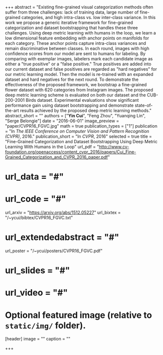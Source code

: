 +++
abstract = "Existing fine-grained visual categorization methods often suffer from three challenges: lack of training data, large number of fine-grained categories, and high intra-class vs. low inter-class variance. In this work we propose a generic iterative framework for fine-grained categorization and dataset bootstrapping that handles these three challenges. Using deep metric learning with humans in the loop, we learn a low dimensional feature embedding with anchor points on manifolds for each category. These anchor points capture intra-class variances and remain discriminative between classes. In each round, images with high confidence scores from our model are sent to humans for labeling. By comparing with exemplar images, labelers mark each candidate image as either a \"true positive\" or a \"false positive.\" True positives are added into our current dataset and false positives are regarded as \"hard negatives\" for our metric learning model. Then the model is re-trained with an expanded dataset and hard negatives for the next round. To demonstrate the effectiveness of the proposed framework, we bootstrap a fine-grained flower dataset with 620 categories from Instagram images. The proposed deep metric learning scheme is evaluated on both our dataset and the CUB-200-2001 Birds dataset. Experimental evaluations show significant performance gain using dataset bootstrapping and demonstrate state-of-the-art results achieved by the proposed deep metric learning methods."
abstract_short = ""
authors = ["**Yin Cui**", "Feng Zhou", "Yuanqing Lin", "Serge Belongie"]
date = "2016-06-01"
image_preview = "paper/CVPR16_FGVC.jpg"
math = true
publication_types = ["1"]
publication = "In *The IEEE Conference on Computer Vision and Pattern Recognition (CVPR)*, 2016."
publication_short = "In *CVPR*, 2016"
selected = true
title = "Fine-Grained Categorization and Dataset Bootstrapping Using Deep Metric Learning With Humans in the Loop"
url_pdf = "http://www.cv-foundation.org/openaccess/content_cvpr_2016/papers/Cui_Fine-Grained_Categorization_and_CVPR_2016_paper.pdf"
# url_data = "#"
# url_code = "#"
url_arxiv = "https://arxiv.org/abs/1512.05227"
url_bixtex = "/~ycui/bibtex/CVPR16_FGVC.txt"
# url_extendedabstract = "#"
url_poster = "/~ycui/posters/CVPR16_FGVC.pdf"
# url_slides = "#"
# url_video = "#"

# Optional featured image (relative to `static/img/` folder).
[header]
image = ""
caption = ""

+++
